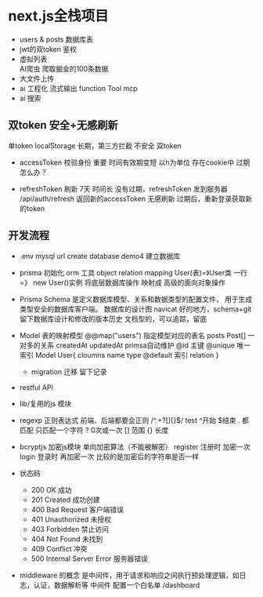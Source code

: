 # next.js全栈项目

- users & posts 数据库表
- jwt的双token  鉴权
- 虚拟列表  
    AI爬虫 爬取掘金的100条数据
- 大文件上传
- ai 工程化
    流式输出
    function Tool
    mcp
- ai 搜索

## 双token 安全+无感刷新
单token  localStorage 长期，第三方拦截 不安全
双token
  - accessToken 校验身份 重要 时间有效期变短 以h为单位 存在cookie中
      过期怎么办？

  - refreshToken 刷新 7天 时间长
      没有过期，refreshToken 发到服务器  /api/auth/refresh
      返回新的accessToken 无感刷新
      过期后，重新登录获取新的token


## 开发流程
- .env
  mysql url
  create database demo4 建立数据库
- prisma 初始化
    orm 工具
    object relation mapping
    User(表)=》User类
    一行    =》 new User()实例
    将底层数据库操作 映射成 高级的面向对象操作
- Prisma Schema 是定义数据库模型、关系和数据类型的配置文件，
用于生成类型安全的数据库客户端。
    数据库的设计图
    navicat 好的地方，schema+git留下数据库设计和修改的版本历史
    文档型的，可以追踪，留底

- Model 表的映射模型
    @@map("users")  指定模型对应的表名
    posts Post[] 一对多的关系
    createdAt updatedAt  primsa自动维护
    @id 主键 @unique 唯一索引
    Model User{
      cloumns name type @default
      索引
      relation
    }

    - migration 迁移
        留下记录

- restful API
- lib/复用的js 模块
- regexp 正则表达式
    前端、后端都要会正则
    /^.+?[]{}$/ test
    ^开始  $结束
    . 都匹配 只匹配一个字符
    ? 0次或一次
    [] 范围
    {} 长度
- bcryptjs 加密js模块 单向加密算法（不能被解密）
    register 注册时 加密一次
    login 登录时 再加密一次
    比较的是加密后的字符串是否一样
- 状态码
    - 200 OK  成功
    - 201 Created 成功创建
    - 400 Bad Request 客户端错误
    - 401 Unauthorized 未授权
    - 403 Forbidden 禁止访问
    - 404 Not Found 未找到
    - 409 Conflict 冲突
    - 500 Internal Server Error 服务器错误

- middleware 的概念
    是中间件，用于请求和响应之间执行预处理逻辑，如日志，认证，数据解析等
    中间件 配置一个白名单
    /dashboard 